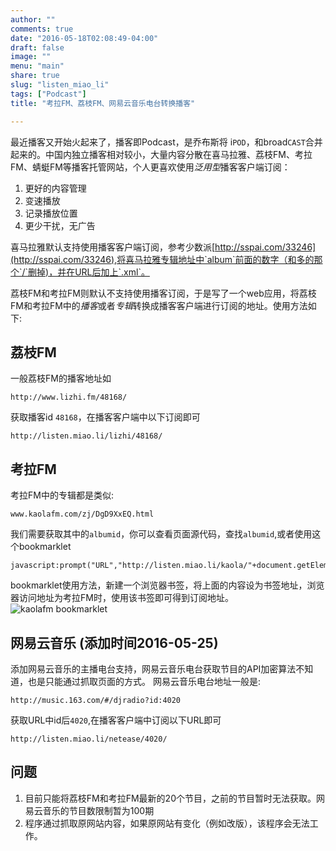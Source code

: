 ```yaml
---
author: ""
comments: true
date: "2016-05-18T02:08:49-04:00"
draft: false
image: ""
menu: "main"
share: true
slug: "listen_miao_li"
tags: ["Podcast"]
title: "考拉FM、荔枝FM、网易云音乐电台转换播客"

---
```


最近播客又开始火起来了，播客即Podcast，是乔布斯将 i`POD`，和broad`CAST`合并起来的。中国内独立播客相对较小，大量内容分散在喜马拉雅、荔枝FM、考拉FM、蜻蜓FM等播客托管网站，个人更喜欢使用*泛用型*播客客户端订阅：

1. 更好的内容管理
2. 变速播放
3. 记录播放位置
4. 更少干扰，无广告

喜马拉雅默认支持使用播客客户端订阅，参考少数派[http://sspai.com/33246](http://sspai.com/33246),将喜马拉雅专辑地址中`album`前面的数字（和多的那个`/`删掉)，并在URL后加上`.xml`。

荔枝FM和考拉FM则默认不支持使用播客订阅，于是写了一个web应用，将荔枝FM和考拉FM中的*播客*或者*专辑*转换成播客客户端进行订阅的地址。使用方法如下:

## 荔枝FM
一般荔枝FM的播客地址如

    http://www.lizhi.fm/48168/

获取播客id `48168`，在播客客户端中以下订阅即可

    http://listen.miao.li/lizhi/48168/ 
   
## 考拉FM
考拉FM中的专辑都是类似:

    www.kaolafm.com/zj/DgD9XxEQ.html

我们需要获取其中的`albumid`，你可以查看页面源代码，查找`albumid`,或者使用这个bookmarklet

    javascript:prompt("URL","http://listen.miao.li/kaola/"+document.getElementById("albumID").value+"/")

bookmarklet使用方法，新建一个浏览器书签，将上面的内容设为书签地址，浏览器访问地址为考拉FM时，使用该书签即可得到订阅地址。
![kaolafm bookmarklet](https://dn-zhim.qbox.me/kaolafm_bookmarklet.gif)


## 网易云音乐 (添加时间2016-05-25)
添加网易云音乐的主播电台支持，网易云音乐电台获取节目的API加密算法不知道，也是只能通过抓取页面的方式。
网易云音乐电台地址一般是:

	http://music.163.com/#/djradio?id:4020

获取URL中id后`4020`,在播客客户端中订阅以下URL即可
	
	http://listen.miao.li/netease/4020/


## 问题

1. 目前只能将荔枝FM和考拉FM最新的20个节目，之前的节目暂时无法获取。网易云音乐的节目数限制暂为100期
2. 程序通过抓取原网站内容，如果原网站有变化（例如改版），该程序会无法工作。